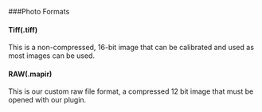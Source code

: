 ###Photo Formats

#### Tiff(.tiff)
This is a non-compressed, 16-bit image that can be calibrated and used as most images can be used.


#### RAW(.mapir)
This is our custom raw file format, a compressed 12 bit image that must be opened with our plugin.
